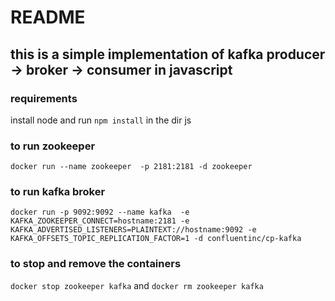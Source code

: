 # README

## this is a simple implementation of kafka producer -> broker -> consumer in javascript

### requirements
install node and run ```npm install``` in the dir js

### to run zookeeper

```docker run --name zookeeper  -p 2181:2181 -d zookeeper```

### to run kafka broker

``` docker run -p 9092:9092 --name kafka  -e KAFKA_ZOOKEEPER_CONNECT=hostname:2181 -e KAFKA_ADVERTISED_LISTENERS=PLAINTEXT://hostname:9092 -e KAFKA_OFFSETS_TOPIC_REPLICATION_FACTOR=1 -d confluentinc/cp-kafka ```

### to stop and remove the containers 
``` docker stop zookeeper kafka ``` and ``` docker rm zookeeper kafka ```
